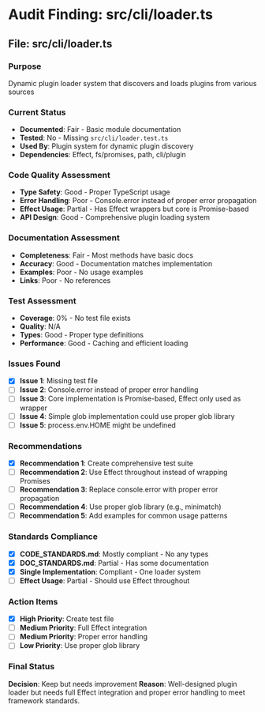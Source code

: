 # Audit Finding: src/cli/loader.ts

## File: src/cli/loader.ts

### Purpose
Dynamic plugin loader system that discovers and loads plugins from various sources

### Current Status
- **Documented**: Fair - Basic module documentation
- **Tested**: No - Missing `src/cli/loader.test.ts`
- **Used By**: Plugin system for dynamic plugin discovery
- **Dependencies**: Effect, fs/promises, path, cli/plugin

### Code Quality Assessment
- **Type Safety**: Good - Proper TypeScript usage
- **Error Handling**: Poor - Console.error instead of proper error propagation
- **Effect Usage**: Partial - Has Effect wrappers but core is Promise-based
- **API Design**: Good - Comprehensive plugin loading system

### Documentation Assessment
- **Completeness**: Fair - Most methods have basic docs
- **Accuracy**: Good - Documentation matches implementation
- **Examples**: Poor - No usage examples
- **Links**: Poor - No references

### Test Assessment
- **Coverage**: 0% - No test file exists
- **Quality**: N/A
- **Types**: Good - Proper type definitions
- **Performance**: Good - Caching and efficient loading

### Issues Found
- [x] **Issue 1**: Missing test file
- [ ] **Issue 2**: Console.error instead of proper error handling
- [ ] **Issue 3**: Core implementation is Promise-based, Effect only used as wrapper
- [ ] **Issue 4**: Simple glob implementation could use proper glob library
- [ ] **Issue 5**: process.env.HOME might be undefined

### Recommendations
- [x] **Recommendation 1**: Create comprehensive test suite
- [ ] **Recommendation 2**: Use Effect throughout instead of wrapping Promises
- [ ] **Recommendation 3**: Replace console.error with proper error propagation
- [ ] **Recommendation 4**: Use proper glob library (e.g., minimatch)
- [ ] **Recommendation 5**: Add examples for common usage patterns

### Standards Compliance
- [x] **CODE_STANDARDS.md**: Mostly compliant - No any types
- [x] **DOC_STANDARDS.md**: Partial - Has some documentation
- [x] **Single Implementation**: Compliant - One loader system
- [ ] **Effect Usage**: Partial - Should use Effect throughout

### Action Items
- [x] **High Priority**: Create test file
- [ ] **Medium Priority**: Full Effect integration
- [ ] **Medium Priority**: Proper error handling
- [ ] **Low Priority**: Use proper glob library

### Final Status
**Decision**: Keep but needs improvement
**Reason**: Well-designed plugin loader but needs full Effect integration and proper error handling to meet framework standards.
